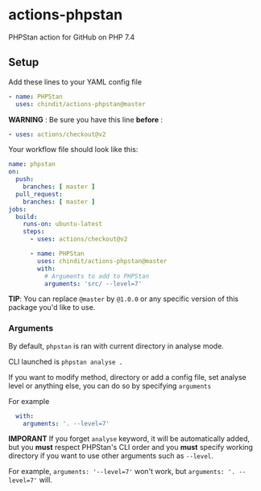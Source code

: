 # actions-phpstan
PHPStan action for GitHub on PHP 7.4

## Setup
Add these lines to your YAML config file
```yaml
- name: PHPStan
  uses: chindit/actions-phpstan@master
```

**WARNING** : Be sure you have this line **before** :
```yaml
- uses: actions/checkout@v2
```

Your workflow file should look like this:
```yaml
name: phpstan
on:
  push:
    branches: [ master ]
  pull_request:
    branches: [ master ]
jobs:
  build:
    runs-on: ubuntu-latest
    steps:
      - uses: actions/checkout@v2

      - name: PHPStan
        uses: chindit/actions-phpstan@master
        with:
          # Arguments to add to PHPStan
          arguments: 'src/ --level=7'
```

**TIP**: You can replace `@master` by `@1.0.0` or any specific version of this
package you'd like to use.

### Arguments
By default, `phpstan` is ran with current directory in analyse mode.

CLI launched is `phpstan analyse .`

If you want to modify method, directory or add a config file, set analyse level or anything else,
you can do so by specifying `arguments`

For example
```yaml	
  with:	
    arguments: '. --level=7' 
```

**IMPORANT** If you forget `analyse` keyword, it will be automatically added,
but you **must** respect PHPStan's CLI order and you **must** specify working
directory if you want to use other arguments such as `--level`.

For example, `arguments: '--level=7'` won't work, but `arguments: '. --level=7'` will.

